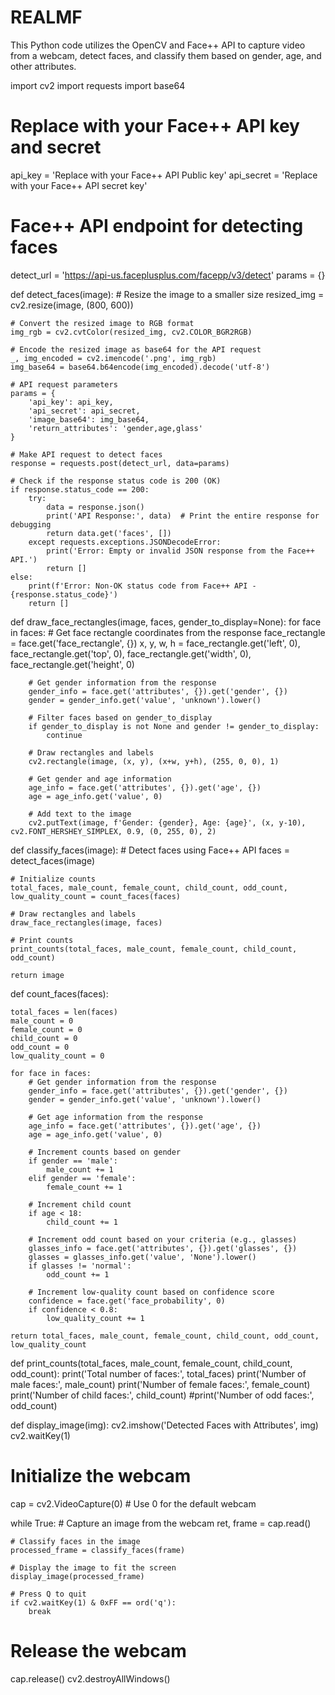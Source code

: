 # REALMF
This Python code utilizes the OpenCV and Face++ API to capture video from a webcam, detect faces, and classify them based on gender, age, and other attributes.

import cv2
import requests
import base64

# Replace with your Face++ API key and secret
api_key = 'Replace with your Face++ API Public key'
api_secret = 'Replace with your Face++ API secret key'
# Face++ API endpoint for detecting faces
detect_url = 'https://api-us.faceplusplus.com/facepp/v3/detect'
params = {}


def detect_faces(image):
    # Resize the image to a smaller size
    resized_img = cv2.resize(image, (800, 600))

    # Convert the resized image to RGB format
    img_rgb = cv2.cvtColor(resized_img, cv2.COLOR_BGR2RGB)

    # Encode the resized image as base64 for the API request
    _, img_encoded = cv2.imencode('.png', img_rgb)
    img_base64 = base64.b64encode(img_encoded).decode('utf-8')

    # API request parameters
    params = {
        'api_key': api_key,
        'api_secret': api_secret,
        'image_base64': img_base64,
        'return_attributes': 'gender,age,glass'
    }

    # Make API request to detect faces
    response = requests.post(detect_url, data=params)

    # Check if the response status code is 200 (OK)
    if response.status_code == 200:
        try:
            data = response.json()
            print('API Response:', data)  # Print the entire response for debugging
            return data.get('faces', [])
        except requests.exceptions.JSONDecodeError:
            print('Error: Empty or invalid JSON response from the Face++ API.')
            return []
    else:
        print(f'Error: Non-OK status code from Face++ API - {response.status_code}')
        return []


def draw_face_rectangles(image, faces, gender_to_display=None):
    for face in faces:
        # Get face rectangle coordinates from the response
        face_rectangle = face.get('face_rectangle', {})
        x, y, w, h = face_rectangle.get('left', 0), face_rectangle.get('top', 0), face_rectangle.get('width', 0), face_rectangle.get('height', 0)

        # Get gender information from the response
        gender_info = face.get('attributes', {}).get('gender', {})
        gender = gender_info.get('value', 'unknown').lower()

        # Filter faces based on gender_to_display
        if gender_to_display is not None and gender != gender_to_display:
            continue

        # Draw rectangles and labels
        cv2.rectangle(image, (x, y), (x+w, y+h), (255, 0, 0), 1)

        # Get gender and age information
        age_info = face.get('attributes', {}).get('age', {})
        age = age_info.get('value', 0)

        # Add text to the image
        cv2.putText(image, f'Gender: {gender}, Age: {age}', (x, y-10), cv2.FONT_HERSHEY_SIMPLEX, 0.9, (0, 255, 0), 2)


def classify_faces(image):
    # Detect faces using Face++ API
    faces = detect_faces(image)

    # Initialize counts
    total_faces, male_count, female_count, child_count, odd_count, low_quality_count = count_faces(faces)

    # Draw rectangles and labels
    draw_face_rectangles(image, faces)

    # Print counts
    print_counts(total_faces, male_count, female_count, child_count, odd_count)

    return image


def count_faces(faces):

    total_faces = len(faces)
    male_count = 0
    female_count = 0
    child_count = 0
    odd_count = 0
    low_quality_count = 0

    for face in faces:
        # Get gender information from the response
        gender_info = face.get('attributes', {}).get('gender', {})
        gender = gender_info.get('value', 'unknown').lower()

        # Get age information from the response
        age_info = face.get('attributes', {}).get('age', {})
        age = age_info.get('value', 0)

        # Increment counts based on gender
        if gender == 'male':
            male_count += 1
        elif gender == 'female':
            female_count += 1

        # Increment child count
        if age < 18:
            child_count += 1

        # Increment odd count based on your criteria (e.g., glasses)
        glasses_info = face.get('attributes', {}).get('glasses', {})
        glasses = glasses_info.get('value', 'None').lower()
        if glasses != 'normal':
            odd_count += 1

        # Increment low-quality count based on confidence score
        confidence = face.get('face_probability', 0)
        if confidence < 0.8:
            low_quality_count += 1

    return total_faces, male_count, female_count, child_count, odd_count, low_quality_count


def print_counts(total_faces, male_count, female_count, child_count, odd_count):
    print('Total number of faces:', total_faces)
    print('Number of male faces:', male_count)
    print('Number of female faces:', female_count)
    print('Number of child faces:', child_count)
    #print('Number of odd faces:', odd_count)


def display_image(img):
    cv2.imshow('Detected Faces with Attributes', img)
    cv2.waitKey(1)


# Initialize the webcam
cap = cv2.VideoCapture(0)  # Use 0 for the default webcam

while True:
    # Capture an image from the webcam
    ret, frame = cap.read()

    # Classify faces in the image
    processed_frame = classify_faces(frame)

    # Display the image to fit the screen
    display_image(processed_frame)

    # Press Q to quit
    if cv2.waitKey(1) & 0xFF == ord('q'):
        break

# Release the webcam
cap.release()
cv2.destroyAllWindows()
